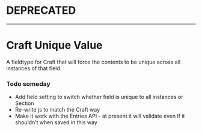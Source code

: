# DEPRECATED

---

# Craft Unique Value

A fieldtype for Craft that will force the contents to be unique across all instances of that field.


### Todo someday

- Add field setting to switch whether field is unique to all instances or Section
- Re-write js to match the Craft way
- Make it work with the Entries API - at present it will validate even if it shouldn’t when saved in this way
